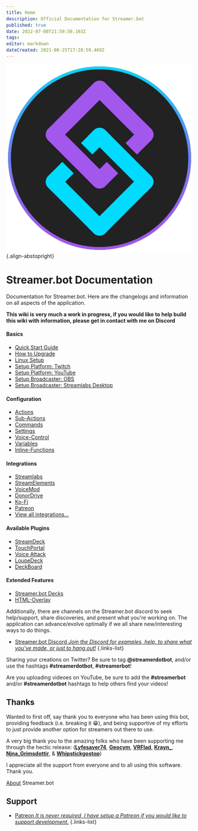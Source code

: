 ```yaml
---
title: Home
description: Official Documentation for Streamer.bot
published: true
date: 2022-07-08T21:59:58.103Z
tags: 
editor: markdown
dateCreated: 2021-08-25T17:28:59.469Z
---
```


![streamerbot.png](/logos/streamerbot.png){.align-abstopright}

# Streamer.bot Documentation

Documentation for Streamer.bot. Here are the changelogs and information on all aspects of the application.

**This wiki is very much a work in progress, if you would like to help build this wiki with information, please get in contact with me on Discord**

<section class="overview-grid my-5">
  <div>
    <h4 class="overline">Basics</h4>
    <ul>
      <li><a href="/en/Quick-Start">Quick Start Guide</a></li>
      <li><a href="/en/Update">How to Upgrade</a></li>
      <li><a href="/en/Linux-Support">Linux Setup</a></li>
      <li><a href="/en/Platforms/Twitch">Setup Platform: Twitch</a></li>
      <li><a href="/en/Linux-Support">Setup Platform: YouTube</a></li>
      <li><a href="/en/Broadcasters/OBS">Setup Broadcaster: OBS</a></li>
      <li><a href="/en/Broadcasters/StreamlabsDesktop">Setup Broadcaster: Streamlabs Desktop</a></li>
    </ul>
  </div>
  <div>
  	<h4 class="overline">Configuration</h4>
    <ul>
      <li><a href="/en/Actions">Actions</a></li>
      <li><a href="/en/Sub-Actions">Sub-Actions</a></li>
      <li><a href="/en/Commands">Commands</a></li>
      <li><a href="/en/Settings">Settings</a></li>
      <li><a href="/en/Voice-Control">Voice-Control</a></li>
      <li><a href="/en/Variables">Variables</a></li>
      <li><a href="/en/Inline-Functions">Inline-Functions</a></li>
    </ul>
  </div>
  <div>
  	<h4 class="overline">Integrations</h4>
    <ul>
      <li><a href="/en/Integrations/Streamlabs">Streamlabs</a></li>
      <li><a href="/en/Integrations/StreamElements">StreamElements</a></li>
      <li><a href="/en/Integrations/VoiceMod">VoiceMod</a></li>
      <li><a href="/en/Integrations/DonorDrive">DonorDrive</a></li>
      <li><a href="/en/Integrations/Kofi">Ko-Fi</a></li>
      <li><a href="/en/Integrations/Patreon">Patreon</a></li>
      <li><a href="/en/Integrations">View all integrations...</a></li>
    </ul>
  </div>
  <div>
 	  <h4 class="overline">Available Plugins</h4>
    <ul>
      <li><a href="https://github.com/nate1280/streamdeck-Streamer.bot" target="_blank" rel="noopener">StreamDeck</a></li>
      <li><a href="https://www.christophecvb.com/touch-portal/plugins/streamer-bot" target="_blank" rel="noopener">TouchPortal</a></li>
      <li><a href="https://github.com/nate1280/voiceattack-Streamer.bot" target="_blank" rel="noopener">Voice Attack</a></li>
      <li><a href="https://github.com/XeroxDev/Loupedeck-plugin-StreamerBot" target="_blank" rel="noopener">LoupeDeck</a></li>
      <li><a href="https://github.com/rivafarabi/streamerbot-deckboard" target="_blank" rel="noopener">DeckBoard</a></li>
    </ul>
  </div>
  <div>
 	  <h4 class="overline">Extended Features</h4>
    <ul>
      <li><a href="/en/Extended-Features/HTML-Decks">Streamer.bot Decks</a></li>
      <li><a href="/en/Extended-Features/HTML-Overlay">HTML-Overlay</a></li>
    </ul>
  </div>
</section>

Additionally, there are channels on the Streamer.bot discord to seek help/support, share discoveries, and present what you're working on.  The application can advance/evolve optimally if we all share new/interesting ways to do things.

* [<i class="mdi mdi-discord"></i> Streamer.bot Discord *Join the Discord for examples, help, to share what you've made, or just to hang out!*](https://discord.streamer.bot)
{.links-list}

Sharing your creations on Twitter? Be sure to tag **@streamerdotbot**, and/or use the hashtags **#streamerdotbot**, **#streamerbot**!

Are you uploading videoes on YouTube, be sure to add the **#streamerbot** and/or **#streamerdotbot** hashtags to help others find your videos!

## Thanks

Wanted to first off, say thank you to everyone who has been using this bot, providing feedback (i.e. breaking it 😁), and being supportive of my efforts to just provide another option for streamers out there to use.

A very big thank you to the amazing folks who have been supporting me through the hectic release: 
(**[Lyfesaver74](https://twitch.tv/lyfesaver74)**, **[Geocym](https://twitch.tv/geocym)**, **[VRFlad](https://twitch.tv/vrflad)**, **[Krayn_](https://twitch.tv/krayn_)**, **[Njna_Grimsdottir](https://twitch.tv/njna_grimsdottir)**, & **[Whipstickgostop](https://twitch.tv/whipstickgostop)**)

I appreciate all the support from everyone and to all using this software.  Thank you.

[About](/About) Streamer.bot

## Support
* [<i class="mdi mdi-patreon"></i> Patreon *It is never required, I have setup a Patreon if you would like to support development.*](https://patreon.com/nate1280)
{.links-list}